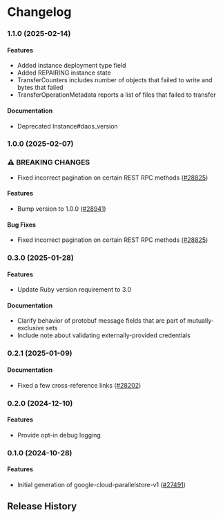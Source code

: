 # Changelog

### 1.1.0 (2025-02-14)

#### Features

* Added instance deployment type field 
* Added REPAIRING instance state 
* TransferCounters includes number of objects that failed to write and bytes that failed 
* TransferOperationMetadata reports a list of files that failed to transfer 
#### Documentation

* Deprecated Instance#daos_version 

### 1.0.0 (2025-02-07)

### ⚠ BREAKING CHANGES

* Fixed incorrect pagination on certain REST RPC methods ([#28825](https://github.com/googleapis/google-cloud-ruby/issues/28825))

#### Features

* Bump version to 1.0.0 ([#28941](https://github.com/googleapis/google-cloud-ruby/issues/28941)) 
#### Bug Fixes

* Fixed incorrect pagination on certain REST RPC methods ([#28825](https://github.com/googleapis/google-cloud-ruby/issues/28825)) 

### 0.3.0 (2025-01-28)

#### Features

* Update Ruby version requirement to 3.0 
#### Documentation

* Clarify behavior of protobuf message fields that are part of mutually-exclusive sets 
* Include note about validating externally-provided credentials 

### 0.2.1 (2025-01-09)

#### Documentation

* Fixed a few cross-reference links ([#28202](https://github.com/googleapis/google-cloud-ruby/issues/28202)) 

### 0.2.0 (2024-12-10)

#### Features

* Provide opt-in debug logging 

### 0.1.0 (2024-10-28)

#### Features

* Initial generation of google-cloud-parallelstore-v1 ([#27491](https://github.com/googleapis/google-cloud-ruby/issues/27491)) 

## Release History
